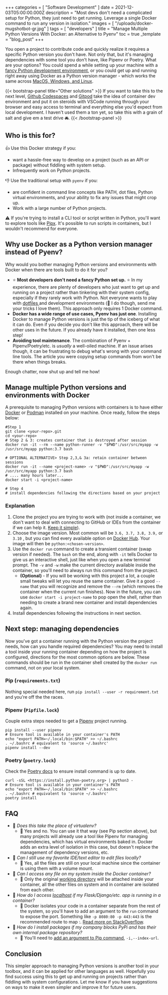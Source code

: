 +++
categories = [ "Software Development" ]
date = 2021-12-03T05:00:00.000Z
description = "Most devs don't need a complicated setup for Python, they just need to get running. Leverage a single Docker command to run any version in isolation."
images = [ "/uploads/docker-mugshotbot-gr.jpg" ]
tags = [ "developers" ]
title = "Manage Multiple Python Versions With Docker: an Alternative to Pyenv"
toc = true
_template = "blog_post"
+++

You open a project to contribute code and quickly realize it requires a specific Python version you don't have. Not only that, but it's managing dependencies with some tool you don't have, like Pipenv or Poetry. What are your options? You could spend a while setting up your machine with a [fancy Python development environment](https://jacobian.org/2019/nov/11/python-environment-2020/), or you could get up and running right away using Docker as a Python version manager - which works the same across [MacOS, Windows, and Linux](https://docs.docker.com/get-docker/).

{{< bootstrap-panel title="Other solutions" >}}
If you want to take this to the next level, [Github Codespaces](https://docs.github.com/en/codespaces) and [Gitpod](https://gitpod.io) take the idea of container dev environment and put it on steroids with VSCode running through your browser and easy access to terminal and everything else you'd expect from local development. I haven't used them a ton yet, so take this with a grain of salt and give em a test drive 🚘.
{{< /bootstrap-panel >}}

## Who is this for?

👍 Use this Docker strategy if you:

* want a hassle-free way to develop on a project (such as an API or package) without fiddling with system setup.
* Infrequently work on Python projects.

👎 Use the traditional setup with `pyenv` if you:

* are confident in command line concepts like PATH, dot files, Python virtual environments, and your ability to fix any issues that might crop up.
* Work with a large number of Python projects.

⚠️ If you're trying to install a CLI tool or script written in Python, you'll want to explore tools like [Pipx](https://github.com/pypa/pipx). It's possible to run scripts in containers, but I wouldn't recommend for everyone.

## Why use Docker as a Python version manager instead of Pyenv?

Why would you bother managing Python versions and environments with Docker when there are tools built to do it for you?

* ⭐ **Most developers don't need a fancy Python set up.** ⭐ In my experience, there are plenty of developers who just want to get up and running on a project rather than tinkering with their system config, especially if they rarely work with Python. Not everyone wants to play with [dotfiles ](https://github.com/search?q=dotfiles)and development environments (😬 I do though, send me your tricks I love them). This approach only requires 1 Docker command.
* **Docker has a wide range of use cases, Pyenv has just one**. Installing Docker to manage Python versions is just the tip of the iceberg of what it can do. Even if you decide you don't like this approach, there will be other uses in the future. If you already have it installed, then one less step!
* **Avoiding tool maintenance**. The combination of Pyenv + Pipenv/Poetry/etc. is _usually_ a well-oiled machine. If an issue arises though, it can be frustrating to debug what's wrong with your command line tools. The article you were copying setup commands from won't be there when things breaks.

Enough chatter, now shut up and tell me how!

## Manage multiple Python versions and environments with Docker

A prerequisite to managing Python versions with containers is to have either [Docker](https://docker.com) or [Podman](https://podman.io/) installed on your machine. Once ready, follow the steps below:

    #Step 1
    git clone <your-repo>.git
    cd <your-repo>
    # Step 2 & 3: creates container that is destroyed after session
    docker run -it --rm --name python-runner -v "$PWD":/usr/src/myapp -w /usr/src/myapp python:3.7 bash 
    
    # OPTIONAL ALTERNATIVE> Step 2,3,& 3a: retain container between sessions
    docker run -it --name <project-name> -v "$PWD":/usr/src/myapp -w /usr/src/myapp python:3.7 bash
    # .... many hours later...
    docker start -i <project-name>
    
    # Step 4
    # install dependencies following the directions based on your project

### Explanation

1. Clone the project you are trying to work with (not inside a container, we don't want to deal with connecting to GitHub or IDEs from the container if we can help it. [Keep it simple](https://en.wikipedia.org/wiki/KISS_principle)).
2. Choose the image version. Most common will be `3.6, 3.7, 3.8, 3.9,` or `3.10` , but you can find every available option on [Docker Hub](https://hub.docker.com/_/python/). Your image will then be `python:<chosen-version>`.
3. Use the `docker run` command to create a transient container (swap version if needed). The `bash` on the end, along with `-it` tells Docker to give us an interactive shell, just like when you open a new terminal prompt. The `-v` and `-w` make the current directory available inside the container, so you'll need to always run this command from the project.
   * **(Optional)** - If you will be working with this project a lot, a couple small tweaks will let you reuse the same container. Give it a good `--name` that you will recognize and remove the `--rm` (which removes the container when the current run finishes). Now in the future, you can use `docker start -i project-name` to pop open the shell, rather than needing to create a brand new container and install dependencies again.
4. Install dependencies following the instructions in next section.

## Next step: managing dependencies

Now you've got a container running with the Python version the project needs, how can you handle required dependencies? You may need to install a tool inside your running container depending on how the project is configured, directions for the most common options are below. These commands should be run in the container shell created by the `docker run` command, not on your local system.

### Pip (`requirements.txt`)

Nothing special needed here, run `pip install --user -r requirement.txt` and you're off the the races.

### Pipenv (`Pipfile.lock`)

Couple extra steps needed to get a [Pipenv](https://pipenv.pypa.io/en/latest/) project running.

    pip install --user pipenv
    # Ensure tool is available in your container's PATH
    echo "export PATH=~/.local/bin:$PATH" >> ~/.bashrc
    . ~/.bashrc # equivalent to 'source ~/.bashrc'
    pipenv install --dev

### Poetry (`poetry.lock`)

Check the [Poetry docs](https://python-poetry.org/docs/master/#installation) to ensure install command is up to date.

    curl -sSL <https://install.python-poetry.org> | python3 -
    # Ensure tool is available in your container's PATH
    echo "export PATH=~/.local/bin:$PATH" >> ~/.bashrc
    . ~/.bashrc # equivalent to 'source ~/.bashrc'
    poetry install

## FAQ

* 🙋 _Does this take the place of virtualenv?_
  * 📣 Yes and no. You can use it that way (see Pip section above), but many projects will already use a tool like Pipenv for managing dependencies, which has virtual environments baked in. Docker adds an extra level of isolation in this case, but doesn't replace the management of dependency versions, etc.
* 🙋 _Can I still use my favorite IDE/text editor to edit files locally?_
  * 📣 Yes, all the files are still on your local machine since the container is using them with a volume mount.
* 🙋 _Can I access any file on my system inside the Docker container?_
  * 📣 Only the original [working directory](https://explainshell.com/explain/1/pwd) will be attached inside your container, all the other files on system and in container are isolated from each other.
* 🙋 _How do I access_ [_localhost_](http://localhost) _if my Flask/Django/etc. app is running in a container?_
  * 📣 Docker isolates your code in a container separate from the rest of the system, so you'll have to add an argument to the `run` command to expose the port. Something like `-p 8080:80 -p 443:443` is the recommended route to map <localhost-port>:<container-port>. [Read more on StackOverflow](https://stackoverflow.com/questions/37981001/how-can-i-run-a-docker-container-on-localhost-over-the-default-ip).
* 🙋 _How do I install packages if my company blocks PyPi and has their own internal package repository?_
  * 📣 You'll need to [add an argument to Pip command](https://pip.pypa.io/en/stable/cli/pip_install/#install-index-url), `-i,--index-url`.

## Conclusion

This simpler approach to managing Python versions is another tool in your toolbox, and it can be applied for other languages as well. Hopefully you find success using this to get up and running on projects rather than fiddling with system configurations. Let me know if you have suggestions on ways to make it even simpler and improve it for future users.
